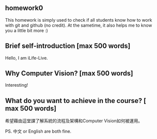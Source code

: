 ## homework0
This homework is simply used to check if all students know how to work with git and github (no credit). At the sametime, it also helps me to know you a little bit more :)
 
## Brief self-introduction [max 500 words]
Hello, I am iLife-Live.
## Why Computer Vision? [max 500 words]
Interesting!
## What do you want to achieve in the course? [ max 500 words]
希望藉由這堂課了解系統的流程及架構和Computer Vision如何被運用。

PS. 中文 or English are both fine.
